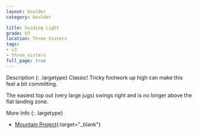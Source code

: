 ```yaml
---
layout: boulder
category: boulder

title: Guiding Light
grade: V3
location: Three Sisters
tags:
- v3
- three_sisters
full_page: true
---
```



Description
{: .largetype}
Classic! Tricky footwork up high can make this feel a bit committing.

The easiest top out (very large jugs) swings right and is no longer above the flat landing zone.

More Info
{: .largetype}
- [Mountain Project](https://www.mountainproject.com/route/106484362/guiding-light-aka-round-up){:target="_blank"}

